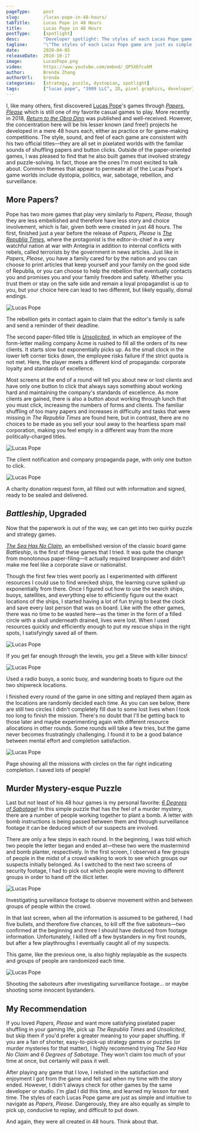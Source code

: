 ```yaml
---
pageType:     post
slug:         /lucas-pope-in-48-hours/
tabTitle:     Lucas Pope in 48 Hours
title:        Lucas Pope in 48 Hours
postType:     [spotlight]
desc:         "Developer spotlight: The styles of each Lucas Pope game are just as simple and intuitive to navigate as Papers, Please. Dangerously, they are also equally as simple to pick up, conducive to replay, and difficult to put down."
tagline:      "\"The styles of each Lucas Pope game are just as simple and intuitive to navigate as Papers, Please. Dangerously, they are also equally as simple to pick up, conducive to replay, and difficult to put down.\""
date:         2020-04-05
releaseDate:  2018-10-17
image:        LucasPope.png
video:        https://www.youtube.com/embed/_QP5X6fcukM
author:       Brenda Zhang
authorUrl:    brenda
categories:   [strategy, puzzle, dystopian, spotlight]
tags:         ["lucas pope", "3909 LLC", 2D, pixel graphics, developer]
---
```

I, like many others, first discovered [Lucas Pope](https://dukope.com/)'s games through *[Papers, Please](https://papersplea.se/)* which is still one of my favorite casual games to play. More recently in 2018, *[Return to the Obra Dinn](https://obradinn.com/)* was published and well-received. However, the concentration here will be his lesser known (and free!) projects he developed in a mere 48 hours each, either as practice or for game-making competitions. The style, sound, and feel of each game are consistent with his two official titles—they are all set in pixelated worlds with the familiar sounds of shuffling papers and button clicks. Outside of the paper-oriented games, I was pleased to find that he also built games that involved strategy and puzzle-solving. In fact, those are the ones I'm most excited to talk about. Common themes that appear to permeate all of the Lucas Pope's game worlds include dystopia, politics, war, sabotage, rebellion, and surveillance.

## More Papers?

Pope has two more games that play very similarly to *Papers, Please*, though they are less embellished and therefore have less story and choice involvement, which is fair, given both were created in just 48 hours. The first, finished just a year before the release of *Papers, Please* is *[The Republia Times](https://dukope.com/trt/play.html)*, where the protagonist is the editor-in-chief in a very watchful nation at war with Antegria in addition to internal conflicts with rebels, called terrorists by the government in news articles. Just like in *Papers, Please*, you have a family cared for by the nation and you can choose to print articles that keep yourself and your family on the good side of Republia, or you can choose to help the rebellion that eventually contacts you and promises you and your family freedom and safety. Whether you trust them or stay on the safe side and remain a loyal propagandist is up to you, but your choice here can lead to two different, but likely equally, dismal endings.

![Lucas Pope][image0]

<figcaption>The rebellion gets in contact again to claim that the editor's family is safe and send a reminder of their deadline.</figcaption>

The second paper-filled title is *[Unsolicited](https://dukope.com/uns/play.html)*, in which an employee of the form-letter mailing company Acme is rushed to fill all the orders of its new clients. It starts slow but exponentially picks up. As the small clock in the lower left corner ticks down, the employee risks failure if the strict quota is not met. Here, the player meets a different kind of propaganda: corporate loyalty and standards of excellence.

Most screens at the end of a round will tell you about new or lost clients and have only one button to click that always says something about working hard and maintaining the company's standards of excellence. As more clients are gained, there is also a button about working through lunch that you must click, increasing the numbers of forms and clients. The familiar shuffling of too many papers and increases in difficulty and tasks that were missing in *The Republia Times* are found here, but in contrast, there are no choices to be made as you sell your soul away to the heartless spam mail corporation, making you feel empty in a different way from the more politically-charged titles.

![Lucas Pope][image1]

<figcaption>The client notification and company propaganda page, with only one button to click.</figcaption>

![Lucas Pope][image2]

<figcaption>A charity donation request form, all filled out with information and signed, ready to be sealed and delivered.</figcaption>

## *Battleship*, Upgraded

Now that the paperwork is out of the way, we can get into two quirky puzzle and strategy games.

*[The Sea Has No Claim](https://dukope.com/sea/play.html)*, an embellished version of the classic board game *Battleship*, is the first of these games that I tried. It was quite the change from monotonous paper-filing—it actually required brainpower and didn't make me feel like a corporate slave or nationalist.

Though the first few tries went poorly as I experimented with different resources I could use to find wrecked ships, the learning curve spiked up exponentially from there. Once I figured out how to use the search ships, buoys, satellites, and everything else to efficiently figure out the exact locations of the ships, I started having a lot of fun trying to beat the clock and save every last person that was on board. Like with the other games, there was no time to be wasted here—as the timer in the form of a filled circle with a skull underneath drained, lives were lost. When I used resources quickly and efficiently enough to put my rescue ships in the right spots, I satisfyingly saved all of them.

![Lucas Pope][image3]

<figcaption>If you get far enough through the levels, you get a Steve with killer binocs!</figcaption>

![Lucas Pope][image4]

<figcaption>Used a radio buoys, a sonic buoy, and wandering boats to figure out the two shipwreck locations.</figcaption>

I finished every round of the game in one sitting and replayed them again as the locations are randomly decided each time. As you can see below, there are still two circles I didn't completely fill due to some lost lives when I took too long to finish the mission. There's no doubt that I'll be getting back to those later and maybe experimenting again with different resource allocations in other rounds. Some rounds will take a few tries, but the game never becomes frustratingly challenging. I found it to be a good balance between mental effort and completion satisfaction.

![Lucas Pope][image5]

<figcaption>Page showing all the missions with circles on the far right indicating completion. I saved lots of people!</figcaption>

## Murder Mystery-esque Puzzle

Last but not least of his 48 hour games is my personal favorite: *[6 Degrees of Sabotage](https://dukope.com/6dos/play.html)*! In this simple puzzle that has the feel of a murder mystery, there are a number of people working together to plant a bomb. A letter with bomb instructions is being passed between them and through surveillance footage it can be deduced which of our suspects are involved.

There are only a few steps in each round. In the beginning, I was told which two people the letter began and ended at—these two were the mastermind and bomb planter, respectively. In the first screen, I observed a few groups of people in the midst of a crowd walking to work to see which groups our suspects initially belonged. As I switched to the next two screens of security footage, I had to pick out which people were moving to different groups in order to hand off the illicit letter.

![Lucas Pope][image6]

<figcaption>Investigating surveillance footage to observe movement within and between groups of people within the crowd.</figcaption>

In that last screen, when all the information is assumed to be gathered, I had five bullets, and therefore five chances, to kill off the five saboteurs—two confirmed at the beginning and three I should have deduced from footage information. Unfortunately, I killed off a few bystanders in my first rounds, but after a few playthroughs I eventually caught all of my suspects.

This game, like the previous one, is also highly replayable as the suspects and groups of people are randomized each time.

![Lucas Pope][image7]

<figcaption>Shooting the saboteurs after investigating surveillance footage... or maybe shooting some innocent bystanders.</figcaption>

## My Recommendation

If you loved *Papers, Please* and want more satisfying pixelated paper shuffling in your gaming life, pick up *The Republia Times* and *Unsolicited*, but skip them if you'd prefer a greater meaning to your paper shuffling. If you are a fan of shorter, easy-to-pick-up strategy games or puzzles (or murder mysteries for that matter), I highly recommend trying *The Sea Has No Claim* and *6 Degrees of Sabotage*. They won't claim too much of your time at once, but certainly will pass it well.

After playing any game that I love, I relished in the satisfaction and enjoyment I got from the game and felt sad when my time with the story ended. However, I didn't always check for other games by the same developer or studio. I'm glad I did this time, and learned my lesson for next time. The styles of each Lucas Pope game are just as simple and intuitive to navigate as *Papers, Please*. Dangerously, they are also equally as simple to pick up, conducive to replay, and difficult to put down.

And again, they were all created in 48 hours. Think about that.

[image0]: ../../../images/post/lucaspope/LucasPope0.png
[image1]: ../../../images/post/lucaspope/LucasPope1.png
[image2]: ../../../images/post/lucaspope/LucasPope2.png
[image3]: ../../../images/post/lucaspope/LucasPope3.png
[image4]: ../../../images/post/lucaspope/LucasPope4.png
[image5]: ../../../images/post/lucaspope/LucasPope5.png
[image6]: ../../../images/post/lucaspope/LucasPope6.png
[image7]: ../../../images/post/lucaspope/LucasPope7.png
